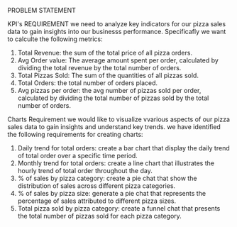 PROBLEM STATEMENT

KPI's REQUIREMENT
we need to analyze key indicators for our pizza sales data to gain insights into our businesss performance. Specificafly we want to calculte the following metrics:
1. Total Revenue: the sum of the total price of all pizza orders.
2. Avg Order value: The average amount spent per order, calculated by dividing the total revenue by the total number of orders.
3. Total Pizzas Sold: The sum of the quantities of all pizzas sold.
4. Total Orders: the total number of orders placed.
5. Avg pizzas per order: the avg number of pizzas sold per order, calculated by dividing the total number of pizzas sold by the total number of orders.

Charts Requirement
we would like to visualize vvarious aspects of our pizza sales data to gain insights and understand key trends. we have identified the following requirements for creating charts:
1. Daily trend for total orders:
create a bar chart that display the daily trend of total order over a specific time period.
2. Monthly trend for total orders:
create a line chart that illustrates the hourly trend of total order throughout the day.
3. % of sales by pizza category:
create a pie chat that show the distribution of sales across different pizza categories.
4. % of sales by pizza size:
generate a pie chat that represents the percentage of sales attributed to different pizza sizes.
5. Total pizza sold by pizza category:
create a funnel chat that presents the total number of pizzas sold for each pizza category.
